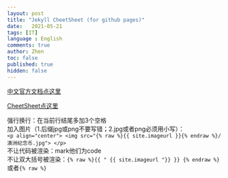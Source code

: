 ```yaml
---
layout: post
title: "Jekyll CheetSheet (for github pages)"
date:   2021-05-21
tags: [IT]
language : English
comments: true
author: Zhen
toc: false
published: true
hidden: false
---
```

[中文官方文档点这里](http://jekyllcn.com/docs/templates/)
<!-- more -->

[CheetSheet点这里](https://gist.github.com/JJediny/a466eed62cee30ad45e2)

强行换行：在当前行结尾多加3个空格   
加入图片（1.后缀jpg或png不要写错；2.jpg或者png必须用小写）：    
`<p align="center"> <img src="{% raw %}{{ site.imageurl }}{% endraw %}/澳洲纪念币.jpg"> </p>`    
不让代码被渲染：mark他们为code   
不让双大括号被渲染：`{% raw %}{{ " {{ site.imageurl "}} }} {% endraw %}`或者`{% raw %}`    



<!--stackedit_data:
eyJoaXN0b3J5IjpbODY0ODAzMDUxLC0yMDk1NDY1NjYsNDI0MD
MxNzU0LDIwODAzODQ5NTcsMTcyNjQ1MDUwNSwxOTQxNjY2MzU5
LC0zMTg4MjA5ODksLTEzNTMxODQzMzUsMTU3NzQxNDc5MiwtMj
AzNzE2MjcyOCwtMjEzMTk4MDAxOSwtMTE3NjIzNjU5NiwtMjEx
Mjg1NzU2MiwzMjI4OTU5NjksLTcyMDg2MzQ0NSwtOTgyOTY5Nz
E3LDExNDAxOTAzOTgsLTcyOTMyODMxM119
-->